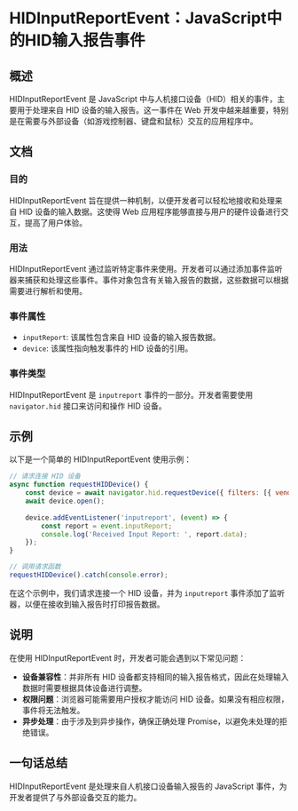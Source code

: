 <!--
Meta Description: # HIDInputReportEvent：JavaScript中的HID输入报告事件 ## 概述 HIDInputReportEvent 是 JavaScript 中与人机接口设备（HID）相关的事件，主要用于处理来自 HID 设备的输入报告。这一事件在 Web 开发中越来越重要，特别是在需要与外...
Meta Keywords: hid, hidinputreportevent, inputreport, device, javascript
-->

# HIDInputReportEvent：JavaScript中的HID输入报告事件

## 概述
HIDInputReportEvent 是 JavaScript 中与人机接口设备（HID）相关的事件，主要用于处理来自 HID 设备的输入报告。这一事件在 Web 开发中越来越重要，特别是在需要与外部设备（如游戏控制器、键盘和鼠标）交互的应用程序中。

## 文档
### 目的
HIDInputReportEvent 旨在提供一种机制，以便开发者可以轻松地接收和处理来自 HID 设备的输入数据。这使得 Web 应用程序能够直接与用户的硬件设备进行交互，提高了用户体验。

### 用法
HIDInputReportEvent 通过监听特定事件来使用。开发者可以通过添加事件监听器来捕获和处理这些事件。事件对象包含有关输入报告的数据，这些数据可以根据需要进行解析和使用。

### 事件属性
- `inputReport`: 该属性包含来自 HID 设备的输入报告数据。
- `device`: 该属性指向触发事件的 HID 设备的引用。

### 事件类型
HIDInputReportEvent 是 `inputreport` 事件的一部分。开发者需要使用 `navigator.hid` 接口来访问和操作 HID 设备。

## 示例
以下是一个简单的 HIDInputReportEvent 使用示例：

```javascript
// 请求连接 HID 设备
async function requestHIDDevice() {
    const device = await navigator.hid.requestDevice({ filters: [{ vendorId: 0x1234 }] });
    await device.open();
    
    device.addEventListener('inputreport', (event) => {
        const report = event.inputReport;
        console.log('Received Input Report: ', report.data);
    });
}

// 调用请求函数
requestHIDDevice().catch(console.error);
```

在这个示例中，我们请求连接一个 HID 设备，并为 `inputreport` 事件添加了监听器，以便在接收到输入报告时打印报告数据。

## 说明
在使用 HIDInputReportEvent 时，开发者可能会遇到以下常见问题：
- **设备兼容性**：并非所有 HID 设备都支持相同的输入报告格式，因此在处理输入数据时需要根据具体设备进行调整。
- **权限问题**：浏览器可能需要用户授权才能访问 HID 设备。如果没有相应权限，事件将无法触发。
- **异步处理**：由于涉及到异步操作，确保正确处理 Promise，以避免未处理的拒绝错误。

## 一句话总结
HIDInputReportEvent 是处理来自人机接口设备输入报告的 JavaScript 事件，为开发者提供了与外部设备交互的能力。
